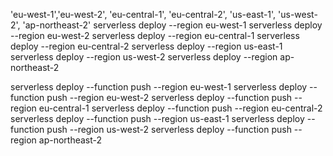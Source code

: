 'eu-west-1','eu-west-2', 'eu-central-1', 'eu-central-2', 'us-east-1', 'us-west-2', 'ap-northeast-2'
serverless deploy --region eu-west-1
serverless deploy --region eu-west-2
serverless deploy --region eu-central-1
serverless deploy --region eu-central-2
serverless deploy --region us-east-1
serverless deploy --region us-west-2
serverless deploy --region ap-northeast-2

serverless deploy --function push --region eu-west-1
serverless deploy --function push --region eu-west-2
serverless deploy --function push --region eu-central-1
serverless deploy --function push --region eu-central-2
serverless deploy --function push --region us-east-1
serverless deploy --function push --region us-west-2
serverless deploy --function push --region ap-northeast-2